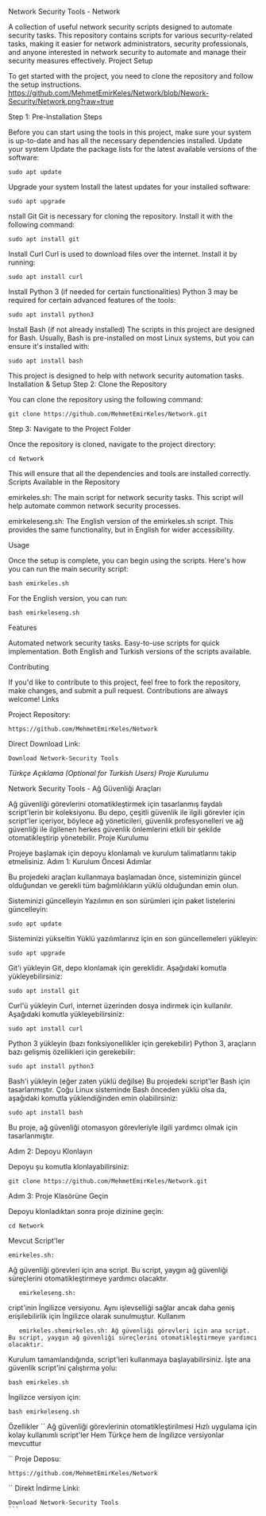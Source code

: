 Network Security Tools - Network

A collection of useful network security scripts designed to automate security tasks. This repository contains scripts for various security-related tasks, making it easier for network administrators, security professionals, and anyone interested in network security to automate and manage their security measures effectively. Project Setup

To get started with the project, you need to clone the repository and follow the setup instructions. 
https://github.com/MehmetEmirKeles/Network/blob/Nework-Security/Network.png?raw=true


Step 1: Pre-Installation Steps

Before you can start using the tools in this project, make sure your system is up-to-date and has all the necessary dependencies installed.
Update your system
Update the package lists for the latest available versions of the software:
```
sudo apt update
```
Upgrade your system
Install the latest updates for your installed software:
```
sudo apt upgrade
```
nstall Git
Git is necessary for cloning the repository. Install it with the following command:
```
sudo apt install git
```
Install Curl
Curl is used to download files over the internet. Install it by running:

```
sudo apt install curl
```
Install Python 3 (if needed for certain functionalities)
Python 3 may be required for certain advanced features of the tools:
```
sudo apt install python3
```
Install Bash (if not already installed)
The scripts in this project are designed for Bash. Usually, Bash is pre-installed on most Linux systems, but you can ensure it's installed with:
```
sudo apt install bash
```
This project is designed to help with network security automation tasks. Installation & Setup Step 2: Clone the Repository

You can clone the repository using the following command:
```
git clone https://github.com/MehmetEmirKeles/Network.git
```



Step 3: Navigate to the Project Folder

Once the repository is cloned, navigate to the project directory:
```
cd Network
```

This will ensure that all the dependencies and tools are installed correctly. Scripts Available in the Repository

emirkeles.sh: The main script for network security tasks. This script will help automate common network security processes.

emirkeleseng.sh: The English version of the emirkeles.sh script. This provides the same functionality, but in English for wider accessibility.

Usage

Once the setup is complete, you can begin using the scripts. Here's how you can run the main security script:
```
bash emirkeles.sh
```
For the English version, you can run:
```
bash emirkeleseng.sh
```
Features

Automated network security tasks.
Easy-to-use scripts for quick implementation.
Both English and Turkish versions of the scripts available.

Contributing

If you'd like to contribute to this project, feel free to fork the repository, make changes, and submit a pull request. Contributions are always welcome! Links

Project Repository: 

```
https://github.com/MehmetEmirKeles/Network
```
Direct Download Link: 
```
Download Network-Security Tools
```

 *Türkçe Açıklama (Optional for Turkish Users) Proje Kurulumu*

Network Security Tools - Ağ Güvenliği Araçları

Ağ güvenliği görevlerini otomatikleştirmek için tasarlanmış faydalı script'lerin bir koleksiyonu. Bu depo, çeşitli güvenlik ile ilgili görevler için script'ler içeriyor, böylece ağ yöneticileri, güvenlik profesyonelleri ve ağ güvenliği ile ilgilenen herkes güvenlik önlemlerini etkili bir şekilde otomatikleştirip yönetebilir.
Proje Kurulumu

Projeye başlamak için depoyu klonlamalı ve kurulum talimatlarını takip etmelisiniz.
Adım 1: Kurulum Öncesi Adımlar

Bu projedeki araçları kullanmaya başlamadan önce, sisteminizin güncel olduğundan ve gerekli tüm bağımlılıkların yüklü olduğundan emin olun.

Sisteminizi güncelleyin
Yazılımın en son sürümleri için paket listelerini güncelleyin:
```
sudo apt update
```
Sisteminizi yükseltin
Yüklü yazılımlarınız için en son güncellemeleri yükleyin:
```
sudo apt upgrade
```
Git'i yükleyin
Git, depo klonlamak için gereklidir. Aşağıdaki komutla yükleyebilirsiniz:
```
sudo apt install git
```
Curl'ü yükleyin
Curl, internet üzerinden dosya indirmek için kullanılır. Aşağıdaki komutla yükleyebilirsiniz:
```
sudo apt install curl
```
Python 3 yükleyin (bazı fonksiyonellikler için gerekebilir)
Python 3, araçların bazı gelişmiş özellikleri için gerekebilir:
```
sudo apt install python3
```
Bash'i yükleyin (eğer zaten yüklü değilse)
Bu projedeki script'ler Bash için tasarlanmıştır. Çoğu Linux sisteminde Bash önceden yüklü olsa da, aşağıdaki komutla yüklendiğinden emin olabilirsiniz:
```
sudo apt install bash
```
Bu proje, ağ güvenliği otomasyon görevleriyle ilgili yardımcı olmak için tasarlanmıştır.

Adım 2: Depoyu Klonlayın

Depoyu şu komutla klonlayabilirsiniz:
```
git clone https://github.com/MehmetEmirKeles/Network.git
```
Adım 3: Proje Klasörüne Geçin

Depoyu klonladıktan sonra proje dizinine geçin:
```
cd Network
```
Mevcut Script'ler
````
emirkeles.sh:
````
Ağ güvenliği görevleri için ana script. Bu script, yaygın ağ güvenliği süreçlerini otomatikleştirmeye yardımcı olacaktır.
```
   emirkeleseng.sh:
```
   cript'inin İngilizce versiyonu. Aynı işlevselliği sağlar ancak daha geniş erişilebilirlik için İngilizce olarak sunulmuştur.
Kullanım
````
   emirkeles.shemirkeles.sh: Ağ güvenliği görevleri için ana script. Bu script, yaygın ağ güvenliği süreçlerini otomatikleştirmeye yardımcı olacaktır.
````
Kurulum tamamlandığında, script'leri kullanmaya başlayabilirsiniz. İşte ana güvenlik script'ini çalıştırma yolu:
```
bash emirkeles.sh
```
İngilizce versiyon için:
```
bash emirkeleseng.sh
```
Özellikler
``
    Ağ güvenliği görevlerinin otomatikleştirilmesi
    Hızlı uygulama için kolay kullanımlı script'ler
    Hem Türkçe hem de İngilizce versiyonlar mevcuttur

``
    Proje Deposu:
  
    https://github.com/MehmetEmirKeles/Network
``
    Direkt İndirme Linki:

    Download Network-Security Tools
    ```
